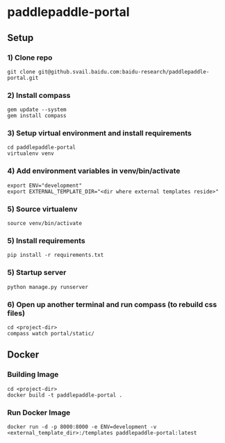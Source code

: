 # paddlepaddle-portal

## Setup

### 1) Clone repo
```
git clone git@github.svail.baidu.com:baidu-research/paddlepaddle-portal.git
```

### 2) Install compass
```
gem update --system
gem install compass
```

### 3) Setup virtual environment and install requirements
```
cd paddlepaddle-portal
virtualenv venv
```

### 4) Add environment variables in venv/bin/activate
```
export ENV="development"
export EXTERNAL_TEMPLATE_DIR="<dir where external templates reside>"
```

### 5) Source virtualenv
```
source venv/bin/activate
```

### 5)  Install requirements
```
pip install -r requirements.txt
```

### 5) Startup server
```
python manage.py runserver
```

### 6) Open up another terminal and run compass (to rebuild css files)
```
cd <project-dir>
compass watch portal/static/
```

## Docker

### Building Image

```
cd <project-dir>
docker build -t paddlepaddle-portal .
```

### Run Docker Image

```
docker run -d -p 8000:8000 -e ENV=development -v <external_template_dir>:/templates paddlepaddle-portal:latest
```

